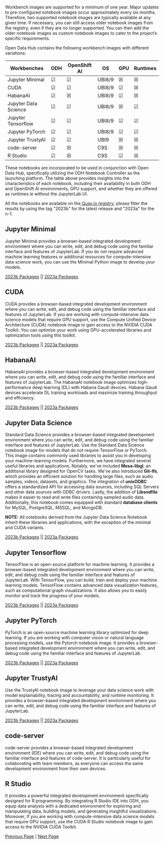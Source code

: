 
Workbench images are supported for a minimum of one year. Major updates to pre-configured notebook images occur approximately every six months. Therefore, two supported notebook images are typically available at any given time. If necessary, you can still access older notebook images from the registry, even if they are no longer supported. You can then add the older notebook images as custom notebook images to cater to the project’s specific requirements.

Open Data Hub contains the following workbench images with different variations:

| Workbenches          | ODH     | OpenShift AI | OS     | GPU     | Runtimes |
| -------------------- | ------- | ------------ | ------ | ------- | -------- |
| Jupyter Minimal      | &#9745; | &#9745;      | UBI8/9 | &#9746; | &#9746;  |
| CUDA                 | &#9745; | &#9745;      | UBI8/9 | &#9745; | &#9746;  |
| HabanaAI             | &#9745; | &#9746;      | UBI8/9 | &#9745; | &#9746;  |
| Jupyter Data Science | &#9745; | &#9745;      | UBI8/9 | &#9746; | &#9745;  |
| Jupyter Tensorflow   | &#9745; | &#9745;      | UBI8/9 | &#9745; | &#9745;  |
| Jupyter PyTorch      | &#9745; | &#9745;      | UBI8/9 | &#9745; | &#9745;  |
| Jupyter TrustyAI     | &#9745; | &#9745;      | UBI9   | &#9746; | &#9746;  |
| code-server          | &#9745; | &#9746;      | C9S    | &#9746; | &#9746;  |
| R Studio             | &#9745; | &#9746;      | C9S    | &#9745; | &#9746;  |

These notebooks are incorporated to be used in conjunction with Open Data Hub, specifically utilizing the ODH Notebook Controller as the launching platform. The table above provides insights into the characteristics of each notebook, including their availability in both ODH and OpenShift AI environments, GPU support, and whether they are offered as runtimes ie without the JupyterLab UI.  

All the notebooks are available on the[ Quay.io registry](https://quay.io/repository/opendatahub/workbench-images?tab=tags&tag=latest); please filter the results by using the tag "2023b" for the latest release and "2023a" for the n-1.

## Jupyter Minimal
Jupyter Minimal provides a browser-based integrated development environment where you can write, edit, and debug code using the familiar interface and features of JupyterLab. 
If you do not require advanced machine learning features or additional resources for compute-intensive data science work, you can use the Minimal Python image to develop your models.

[2023b Packages](https://github.com/opendatahub-io/notebooks/blob/2023b/jupyter/minimal/ubi9-python-3.9/Pipfile) || [2023a Packages](https://github.com/opendatahub-io/notebooks/blob/2023a/jupyter/minimal/ubi9-python-3.9/Pipfile)


## CUDA

CUDA provides a browser-based integrated development environment where you can write, edit, and debug code using the familiar interface and features of JupyterLab. If you are working with compute-intensive data science models that require GPU support, use the Compute Unified Device Architecture (CUDA) notebook image to gain access to the NVIDIA CUDA Toolkit. You can optimize your work using GPU-accelerated libraries and optimization tools using this toolkit.

[2023b Packages](https://github.com/opendatahub-io/notebooks/blob/2023b/jupyter/minimal/ubi9-python-3.9/Pipfile) || [2023a Packages](https://github.com/opendatahub-io/notebooks/blob/2023a/jupyter/minimal/ubi9-python-3.9/Pipfile) 

## HabanaAI 

HabanaAI provides a browser-based integrated development environment where you can write, edit, and debug code using the familiar interface and features of JupyterLab. The HabanaAI notebook image optimizes high-performance deep learning (DL) with Habana Gaudi devices. Habana Gaudi devices accelerate DL training workloads and maximize training throughput and efficiency.

[2023b Packages](https://github.com/opendatahub-io/notebooks/blob/2023b/habana/1.11.0/ubi8-python-3.8/Pipfile) || [2023a Packages](https://github.com/opendatahub-io/notebooks/blob/2023a/habana/1.10.0/ubi8-python-3.8/Pipfile) 

## Jupyter Data Science

Standard Data Science provides a browser-based integrated development environment where you can write, edit, and debug code using the familiar interface and features of JupyterLab. Use the Standard Data Science notebook image for models that do not require TensorFlow or PyTorch.  
This image contains commonly used libraries to assist you in developing your machine-learning models. Furthermore, we have integrated several useful libraries and applications. Notably, we've included **Mesa-libgl**, an additional library designed for OpenCV tasks. We've also introduced **Git-lfs**, which provides an efficient solution for handling large files, such as audio samples, videos, datasets, and graphics. The integration of **unixODBC** offers a standardized API for accessing data sources, including SQL Servers and other data sources with ODBC drivers. Lastly, the addition of **Libsndfile** makes it easier to read and write files containing sampled audio data. Additionally, this notebook comes equipped with standard **database clients** for MySQL, PostgreSQL, MSSQL, and MongoDB.

**NOTE:** All notebooks derived from the Jupyter Data Science Notebook inherit these libraries and applications, with the exception of the minimal and CUDA variants.

[2023b Packages](https://github.com/opendatahub-io/notebooks/blob/2023b/jupyter/datascience/ubi9-python-3.9/Pipfile) || [2023a Packages](https://github.com/opendatahub-io/notebooks/blob/2023a/jupyter/datascience/ubi9-python-3.9/Pipfile)

## Jupyter Tensorflow 

TensorFlow is an open-source platform for machine learning. It provides a browser-based integrated development environment where you can write, edit, and debug code using the familiar interface and features of JupyterLab.  With TensorFlow, you can build, train and deploy your machine learning models. TensorFlow contains advanced data visualization features, such as computational graph visualizations. It also allows you to easily monitor and track the progress of your models.

[2023b Packages](https://github.com/opendatahub-io/notebooks/blob/2023b/jupyter/tensorflow/ubi9-python-3.9/Pipfile) || [2023a Packages](https://github.com/opendatahub-io/notebooks/blob/2023a/jupyter/tensorflow/ubi9-python-3.9/Pipfile) 

## Jupyter PyTorch 

PyTorch is an open-source machine learning library optimized for deep learning. If you are working with computer vision or natural language processing models, use the Pytorch notebook image. It provides a browser-based integrated development environment where you can write, edit, and debug code using the familiar interface and features of JupyterLab.

[2023b Packages](https://github.com/opendatahub-io/notebooks/blob/2023b/jupyter/pytorch/ubi9-python-3.9/Pipfile) || [2023a Packages](https://github.com/opendatahub-io/notebooks/blob/2023a/jupyter/pytorch/ubi9-python-3.9/Pipfile)

## Jupyter TrustyAI

Use the TrustyAI notebook image to leverage your data science work with model explainability, tracing and accountability, and runtime monitoring. It provides a browser-based integrated development environment where you can write, edit, and debug code using the familiar interface and features of JupyterLab.

[2023b Packages](https://github.com/opendatahub-io/notebooks/blob/2023b/jupyter/trustyai/ubi9-python-3.9/Pipfile) || [2023a Packages](https://github.com/opendatahub-io/notebooks/blob/2023a/jupyter/trustyai/ubi9-python-3.9/Pipfile) 

 ## code-server

code-server provides a browser-based integrated development environment (IDE) where you can write, edit, and debug code using the familiar interface and features of code-server. It is particularly useful for collaborating with team members, as everyone can access the same development environment from their own devices.



## R Studio

It provides a powerful integrated development environment specifically designed for R programming. By integrating R Studio IDE into ODH, you equip data analysts with a dedicated environment for exploring and manipulating data, building models, and generating insightful visualizations. Moreover, If you are working with compute-intensive data science models that require GPU support, use the CUDA R Studio notebook image to gain access to the NVIDIA CUDA Toolkit. 



  
  
[Previous Page](https://github.com/opendatahub-io/notebooks/wiki) | [Next Page](https://github.com/opendatahub-io/notebooks/wiki/Developer-Guide)
  


